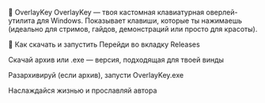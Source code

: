 🧩 OverlayKey
OverlayKey — твоя кастомная клавиатурная оверлей-утилита для Windows.
Показывает клавиши, которые ты нажимаешь (идеально для стримов, гайдов, демонстраций или просто для красоты).

🚀 Как скачать и запустить
Перейди во вкладку Releases

Скачай архив или .exe — версия, подходящая для твоей винды

Разархивируй (если архив), запусти OverlayKey.exe

Наслаждайся жизнью и прославляй автора
